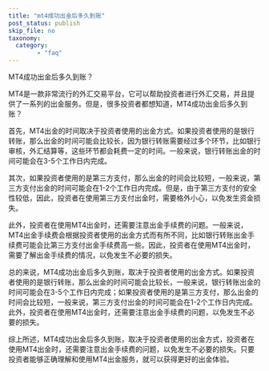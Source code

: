 ```yaml
---
title: "mt4成功出金后多久到账"
post_status: publish
skip_file: no
taxonomy:
  category:
        - "faq"
---
```


MT4成功出金后多久到账？

MT4是一款非常流行的外汇交易平台，它可以帮助投资者进行外汇交易，并且提供了一系列的出金服务。但是，很多投资者都想知道，MT4成功出金后多久到账？

首先，MT4出金的时间取决于投资者使用的出金方式。如果投资者使用的是银行转账，那么出金的时间可能会比较长，因为银行转账需要经过多个环节，比如银行审核，外汇结算等，这些环节都会耗费一定的时间。一般来说，银行转账出金的时间可能会在3-5个工作日内完成。

其次，如果投资者使用的是第三方支付，那么出金的时间会比较短，一般来说，第三方支付出金的时间可能会在1-2个工作日内完成。但是，由于第三方支付的安全性较低，因此，投资者在使用第三方支付出金时，需要格外小心，以免发生资金损失。

此外，投资者在使用MT4出金时，还需要注意出金手续费的问题。一般来说，MT4出金手续费会根据投资者使用的出金方式而有所不同，比如银行转账出金手续费可能会比第三方支付出金手续费高一些。因此，投资者在使用MT4出金时，需要了解出金手续费的情况，以免发生不必要的损失。

总的来说，MT4成功出金后多久到账，取决于投资者使用的出金方式。如果投资者使用的是银行转账，那么出金的时间可能会比较长，一般来说，银行转账出金的时间可能会在3-5个工作日内完成；如果投资者使用的是第三方支付，那么出金的时间会比较短，一般来说，第三方支付出金的时间可能会在1-2个工作日内完成。此外，投资者在使用MT4出金时，还需要注意出金手续费的问题，以免发生不必要的损失。

综上所述，MT4成功出金后多久到账，取决于投资者使用的出金方式，投资者在使用MT4出金时，还需要注意出金手续费的问题，以免发生不必要的损失。只要投资者能够正确理解和使用MT4出金服务，就可以获得更好的出金体验。
